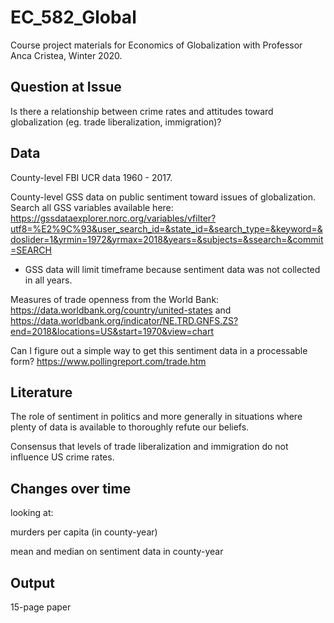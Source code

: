 # EC_582_Global
Course project materials for Economics of Globalization with Professor Anca Cristea, Winter 2020.


## Question at Issue
Is there a relationship between crime rates and attitudes toward globalization (eg. trade liberalization, immigration)?


## Data
County-level FBI UCR data 1960 - 2017.

County-level GSS data on public sentiment toward issues of globalization.
Search all GSS variables available here: https://gssdataexplorer.norc.org/variables/vfilter?utf8=%E2%9C%93&user_search_id=&state_id=&search_type=&keyword=&doslider=1&yrmin=1972&yrmax=2018&years=&subjects=&ssearch=&commit=SEARCH

* GSS data will limit timeframe because sentiment data was not collected in all years.


Measures of trade openness from the World Bank: https://data.worldbank.org/country/united-states and https://data.worldbank.org/indicator/NE.TRD.GNFS.ZS?end=2018&locations=US&start=1970&view=chart


Can I figure out a simple way to get this sentiment data in a processable form? https://www.pollingreport.com/trade.htm

## Literature

The role of sentiment in politics and more generally in situations where plenty of data is available to thoroughly refute our beliefs.

Consensus that levels of trade liberalization and immigration do not influence US crime rates.

## Changes over time
looking at:

murders per capita (in county-year)

mean and median on sentiment data in county-year


## Output
15-page paper
